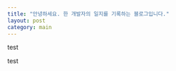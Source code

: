 ```yaml
---
title: "안녕하세요. 한 개발자의 일지를 기록하는 블로그입니다." 
layout: post
category: main
---
```

































test

















test
